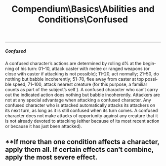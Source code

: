 ﻿---
lang: en
aliases: [Confused]
title: Compendium\Basics\Abilities and Conditions\Confused
tag: Abilities, Conditions
---

---
##### Confused 

A confused character’s actions are determined by rolling d% at the beginning of his turn: 01–10, attack caster with melee or ranged weapons (or close with caster if attacking is not possible); 11–20, act normally; 21–50, do nothing but babble incoherently; 51–70, flee away from caster at top possible speed; 71–100, attack nearest creature (for this purpose, a familiar counts as part of the subject’s self ). A confused character who can’t carry out the indicated action does nothing but babble incoherently. Attackers are not at any special advantage when attacking a confused character. Any confused character who is attacked automatically attacks its attackers on its next turn, as long as it is still confused when its turn comes. A confused character does not make attacks of opportunity against any creature that it is not already devoted to attacking (either because of its most recent action or because it has just been attacked).


**If more than one condition affects a character, apply them all. If certain effects can’t combine, apply the most severe effect.
<br><br>
---
